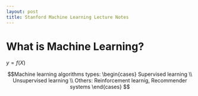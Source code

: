 ```yaml
---
layout: post
title: Stanford Machine Learning Lecture Notes
---
```

# What is Machine Learning?

$y = f(X)$

$$Machine learning algorithms types: \begin{cases} Supervised learning \\ Unsupervised learning \\ Others: Reinforcement learnig, Recommender systems \end{cases} $$